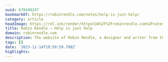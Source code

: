 ```yaml
---
uuid: 678448247
bookmarkOf: https://robinrendle.com/notes/help-is-just-help/
category: article
headImage: https://rdl.ink/render/https%3A%2F%2Frobinrendle.com%2Fnotes%2Fhelp-is-just-help%2F
title: Robin Rendle — Help is just help
domain: robinrendle.com
description: The website of Robin Rendle, a designer and writer from the UK.
tags: []
date: '2023-11-14T19:50:59.708Z'
highlights: 
---
```





